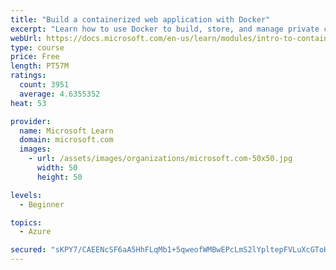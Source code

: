 ```yaml
---
title: "Build a containerized web application with Docker"
excerpt: "Learn how to use Docker to build, store, and manage private container images with the Azure Container Registry."
webUrl: https://docs.microsoft.com/en-us/learn/modules/intro-to-containers/
type: course
price: Free
length: PT57M
ratings:
  count: 3951
  average: 4.6355352
heat: 53

provider:
  name: Microsoft Learn
  domain: microsoft.com
  images:
    - url: /assets/images/organizations/microsoft.com-50x50.jpg
      width: 50
      height: 50

levels:
  - Beginner

topics:
  - Azure

secured: "sKPY7/CAEENcSF6aA5HhFLqMb1+5qweofWMBwEPcLmS2lYpltepFVLuXcGToHWejuH9BSXCdqoMO51suopR5a2y+B8/faTkcNFkNew2ipzkTqe2m35MRko1cACfVxwa0Ohld0Q0TU7VHUyXWD7CkxYrRye88w1RkIX4Dle1xyzuC4IYS1HNizei4AIp1K3mDqinMDgstSvbNXzj3RS4G0RTZuaSdkubOkS8w/2x+LbvHQ/YhCRysvVm76JIrumytNHUlKhOh29Ff+4DH78l3GGS4yQg8Tzrg0XLUgQ2w6AhCQfN3BGim0fct5cHLuUL6A0aAQ6e1rymTb7BewpbFg82L4+GfVe3sC2jz5VlwtxYwncco21o8Aut26LAoJH7qkoRSY0yvcydZjn1ejEb9eCYaeBkiaDviSngYl96jJAg=;XwTGW7MHp6FRR9QxWmGmxA=="
---
```


